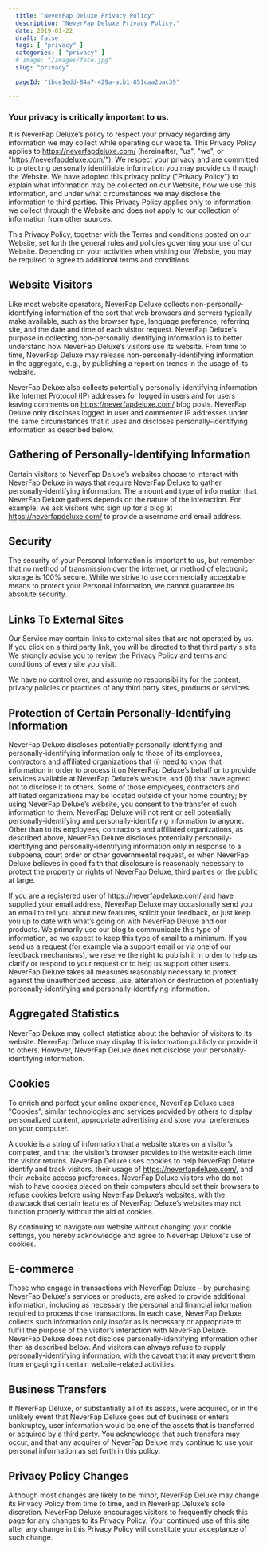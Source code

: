 ```yaml
---
  title: "NeverFap Deluxe Privacy Policy"
  description: "NeverFap Deluxe Privacy Policy."
  date: 2019-01-22
  draft: false
  tags: [ "privacy" ]
  categories: [ "privacy" ]
  # image: "/images/face.jpg"
  slug: "privacy"

  pageId: "1bce1edd-84a7-429a-acb1-851caa2bac39"

---
```


### Your privacy is critically important to us.
<!-- NeverFap Deluxe is located at:<br/>
<address>
  NeverFap Deluxe<br/> <br/>0434508716			</address>
-->
It is NeverFap Deluxe’s policy to respect your privacy regarding any information we may collect while operating our website. This Privacy Policy applies to <a href="https://neverfapdeluxe.com/">https://neverfapdeluxe.com/</a> (hereinafter, "us", "we", or "https://neverfapdeluxe.com/"). We respect your privacy and are committed to protecting personally identifiable information you may provide us through the Website. We have adopted this privacy policy ("Privacy Policy") to explain what information may be collected on our Website, how we use this information, and under what circumstances we may disclose the information to third parties. This Privacy Policy applies only to information we collect through the Website and does not apply to our collection of information from other sources.

This Privacy Policy, together with the Terms and conditions posted on our Website, set forth the general rules and policies governing your use of our Website. Depending on your activities when visiting our Website, you may be required to agree to additional terms and conditions.

## Website Visitors

Like most website operators, NeverFap Deluxe collects non-personally-identifying information of the sort that web browsers and servers typically make available, such as the browser type, language preference, referring site, and the date and time of each visitor request. NeverFap Deluxe’s purpose in collecting non-personally identifying information is to better understand how NeverFap Deluxe’s visitors use its website. From time to time, NeverFap Deluxe may release non-personally-identifying information in the aggregate, e.g., by publishing a report on trends in the usage of its website.

NeverFap Deluxe also collects potentially personally-identifying information like Internet Protocol (IP) addresses for logged in users and for users leaving comments on https://neverfapdeluxe.com/ blog posts. NeverFap Deluxe only discloses logged in user and commenter IP addresses under the same circumstances that it uses and discloses personally-identifying information as described below.


## Gathering of Personally-Identifying Information

Certain visitors to NeverFap Deluxe’s websites choose to interact with NeverFap Deluxe in ways that require NeverFap Deluxe to gather personally-identifying information. The amount and type of information that NeverFap Deluxe gathers depends on the nature of the interaction. For example, we ask visitors who sign up for a blog at https://neverfapdeluxe.com/ to provide a username and email address.


## Security

The security of your Personal Information is important to us, but remember that no method of transmission over the Internet, or method of electronic storage is 100% secure. While we strive to use commercially acceptable means to protect your Personal Information, we cannot guarantee its absolute security.


<!-- ## Advertisements

Ads appearing on our website may be delivered to users by advertising partners, who may set cookies. These cookies allow the ad server to recognize your computer each time they send you an online advertisement to compile information about you or others who use your computer. This information allows ad networks to, among other things, deliver targeted advertisements that they believe will be of most interest to you. This Privacy Policy covers the use of cookies by NeverFap Deluxe and does not cover the use of cookies by any advertisers.
 -->

## Links To External Sites

Our Service may contain links to external sites that are not operated by us. If you click on a third party link, you will be directed to that third party's site. We strongly advise you to review the Privacy Policy and terms and conditions of every site you visit.

We have no control over, and assume no responsibility for the content, privacy policies or practices of any third party sites, products or services.


<!-- ## Https://neverfapdeluxe.com/ uses Google AdWords for remarketing

Https://neverfapdeluxe.com/ uses the remarketing services to advertise on third party websites (including Google) to previous visitors to our site. It could mean that we advertise to previous visitors who haven’t completed a task on our site, for example using the contact form to make an enquiry. This could be in the form of an advertisement on the Google search results page, or a site in the Google Display Network. Third-party vendors, including Google, use cookies to serve ads based on someone’s past visits. Of course, any data collected will be used in accordance with our own privacy policy and Google’s privacy policy.

You can set preferences for how Google advertises to you using the Google Ad Preferences page, and if you want to you can opt out of interest-based advertising entirely by cookie settings or permanently using a browser plugin.
 -->

## Protection of Certain Personally-Identifying Information

NeverFap Deluxe discloses potentially personally-identifying and personally-identifying information only to those of its employees, contractors and affiliated organizations that (i) need to know that information in order to process it on NeverFap Deluxe’s behalf or to provide services available at NeverFap Deluxe’s website, and (ii) that have agreed not to disclose it to others. Some of those employees, contractors and affiliated organizations may be located outside of your home country; by using NeverFap Deluxe’s website, you consent to the transfer of such information to them. NeverFap Deluxe will not rent or sell potentially personally-identifying and personally-identifying information to anyone. Other than to its employees, contractors and affiliated organizations, as described above, NeverFap Deluxe discloses potentially personally-identifying and personally-identifying information only in response to a subpoena, court order or other governmental request, or when NeverFap Deluxe believes in good faith that disclosure is reasonably necessary to protect the property or rights of NeverFap Deluxe, third parties or the public at large.

If you are a registered user of https://neverfapdeluxe.com/ and have supplied your email address, NeverFap Deluxe may occasionally send you an email to tell you about new features, solicit your feedback, or just keep you up to date with what’s going on with NeverFap Deluxe and our products. We primarily use our blog to communicate this type of information, so we expect to keep this type of email to a minimum. If you send us a request (for example via a support email or via one of our feedback mechanisms), we reserve the right to publish it in order to help us clarify or respond to your request or to help us support other users. NeverFap Deluxe takes all measures reasonably necessary to protect against the unauthorized access, use, alteration or destruction of potentially personally-identifying and personally-identifying information.


## Aggregated Statistics

NeverFap Deluxe may collect statistics about the behavior of visitors to its website. NeverFap Deluxe may display this information publicly or provide it to others. However, NeverFap Deluxe does not disclose your personally-identifying information.


## Cookies

To enrich and perfect your online experience, NeverFap Deluxe uses "Cookies", similar technologies and services provided by others to display personalized content, appropriate advertising and store your preferences on your computer.

A cookie is a string of information that a website stores on a visitor’s computer, and that the visitor’s browser provides to the website each time the visitor returns. NeverFap Deluxe uses cookies to help NeverFap Deluxe identify and track visitors, their usage of https://neverfapdeluxe.com/, and their website access preferences. NeverFap Deluxe visitors who do not wish to have cookies placed on their computers should set their browsers to refuse cookies before using NeverFap Deluxe’s websites, with the drawback that certain features of NeverFap Deluxe’s websites may not function properly without the aid of cookies.

By continuing to navigate our website without changing your cookie settings, you hereby acknowledge and agree to NeverFap Deluxe's use of cookies.


## E-commerce

Those who engage in transactions with NeverFap Deluxe – by purchasing NeverFap Deluxe's services or products, are asked to provide additional information, including as necessary the personal and financial information required to process those transactions. In each case, NeverFap Deluxe collects such information only insofar as is necessary or appropriate to fulfill the purpose of the visitor’s interaction with NeverFap Deluxe. NeverFap Deluxe does not disclose personally-identifying information other than as described below. And visitors can always refuse to supply personally-identifying information, with the caveat that it may prevent them from engaging in certain website-related activities.


## Business Transfers

If NeverFap Deluxe, or substantially all of its assets, were acquired, or in the unlikely event that NeverFap Deluxe goes out of business or enters bankruptcy, user information would be one of the assets that is transferred or acquired by a third party. You acknowledge that such transfers may occur, and that any acquirer of NeverFap Deluxe may continue to use your personal information as set forth in this policy.


## Privacy Policy Changes

Although most changes are likely to be minor, NeverFap Deluxe may change its Privacy Policy from time to time, and in NeverFap Deluxe’s sole discretion. NeverFap Deluxe encourages visitors to frequently check this page for any changes to its Privacy Policy. Your continued use of this site after any change in this Privacy Policy will constitute your acceptance of such change.


<!-- ## Credit & Contact Information

This privacy policy was created at <a style="color:inherit;text-decoration:none;" href="https://termsandconditionstemplate.com/privacy-policy-generator/" title="Privacy policy template generator" target="_blank">termsandconditionstemplate.com</a>. If you have any questions about this Privacy Policy, please contact us via <a href="mailto:">email</a> or <a href="tel:0434508716">phone</a>.
 -->


